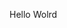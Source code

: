 Hello Wolrd











































































































































































































































































































































































































































































































































































































































































































































































































































































































































































































































































































































































































































































































































































































































































































































































































































































































































































































































































































































































































































































































































































































































































































































































































































































































































































































































































































































